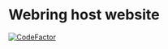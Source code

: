 # Webring host website
[![CodeFactor](https://www.codefactor.io/repository/github/gablaxy/gablaxy.github.io/badge)](https://www.codefactor.io/repository/github/gablaxy/gablaxy.github.io)

